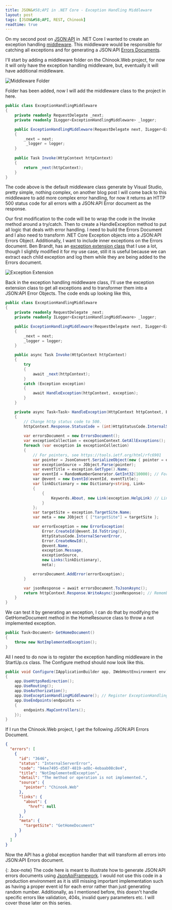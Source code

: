 ```yaml
---
title: JSON&#58;API in .NET Core - Exception Handling Middleware
layout: post
tags: [JSON&#58;API, REST, Chinook]
readtime: true
---
```


On my second post on [JSON:API](https://jsonapi.org/) in .NET Core I wanted to create an exception handling [middleware](https://docs.microsoft.com/en-us/aspnet/core/fundamentals/middleware/?view=aspnetcore-3.1). This middleware would be responsible for catching all exceptions and for generating a JSON:API [Errors Documents](https://jsonapi.org/format/#document-top-level). 

I'll start by adding a middleware folder on the Chinook.Web project, for now it will only have the exception handling middleware, but, eventually it will have additional middleware.

![Middleware Folder](/assets/img/json-api/middleware-folder.PNG)

Folder has been added, now I will add the middleware class to the project in here.

```c#
public class ExceptionHandlingMiddleware
{
    private readonly RequestDelegate _next;
    private readonly ILogger<ExceptionHandlingMiddleware> _logger;

    public ExceptionHandlingMiddleware(RequestDelegate next, ILogger<ExceptionHandlingMiddleware> logger)
    {
        _next = next;
         _logger = logger;
    }
    
    public Task Invoke(HttpContext httpContext)
    {
        return _next(httpContext);
    }
}
```

The code above is the default middleware class generate by Visual Studio, pretty simple, nothing complex, on another blog post I will come back to this middleware to add more complex error handling, for now it returns an HTTP 500 status code for all errors with a JSON:API Error document as the response. 

Our first modification to the code will be to wrap the code in the Invoke method around a try/catch. Then to create a HandleException method to put all logic that deals with error handling. I need to build the Errors Document and I also need to transform .NET Core Exception objects into a JSON:API Errors Object. Additionally, I want to include inner exceptions on the Errors document. Ben Brandt, has an [exception extension class](https://gist.github.com/benbrandt22/8676438) that I use a lot, though I slightly modified it for my use case, still it is useful because we can extract each child exception and log them while they are being added to the Errors document. 

![Exception Extension](/assets/img/json-api/exception-extension.PNG)

Back in the exception handling middleware class, I'll use the exception extension class to get all exceptions and to transformer them into a JSON:API Error Objects. The code ends up looking like this, 

```c#
public class ExceptionHandlingMiddleware
{
    private readonly RequestDelegate _next;
    private readonly ILogger<ExceptionHandlingMiddleware> _logger;

    public ExceptionHandlingMiddleware(RequestDelegate next, ILogger<ExceptionHandlingMiddleware> logger)
    {
        _next = next;
        _logger = logger;
    }

    public async Task Invoke(HttpContext httpContext)
    {
        try
        {
            await _next(httpContext);
        }
        catch (Exception exception)
        {
            await HandleException(httpContext, exception);
        }
    }

    private async Task<Task> HandleException(HttpContext httpContext, Exception exceptionContext)
    {
        // Change http status code to 500.
        httpContext.Response.StatusCode = (int)HttpStatusCode.InternalServerError;
    
        var errorsDocument = new ErrorsDocument();
        var exceptionCollection = exceptionContext.GetAllExceptions(); // Get parent exception and all child exceptions
        foreach (var exception in exceptionCollection)
        {
            // For pointers, see https://tools.ietf.org/html/rfc6901
            var pointer = JsonConvert.SerializeObject(new { pointer = exception.Source });
            var exceptionSource = JObject.Parse(pointer);
            var eventTitle = exception.GetType().Name;
            var eventId = RandomNumberGenerator.GetInt32(10000); // For demo purposes only. Your event ids should be tied to specific errors.
            var @event = new EventId(eventId, eventTitle);
            var linkDictionary = new Dictionary<string, Link>
            {
                {
                    Keywords.About, new Link(exception.HelpLink) // Link to error documentation, this is a hypermedia driven api after all.
                }
            };
            var targetSite = exception.TargetSite.Name;
            var meta = new JObject { ["targetSite"] = targetSite };

            var errorException = new ErrorException(
                Error.CreateId(@event.Id.ToString()),
                HttpStatusCode.InternalServerError,
                Error.CreateNewId(),
                @event.Name,
                exception.Message,
                exceptionSource,
                new Links(linkDictionary),
                meta);

            errorsDocument.AddError(errorException);
        }

        var jsonResponse = await errorsDocument.ToJsonAsync();
        return httpContext.Response.WriteAsync(jsonResponse); // Remember to always write to the response body asynchronously.
    }
}
```
We can test it by generating an exception, I can do that by modifying the GetHomeDocument method in the HomeResource class to throw a not implemented exception.

```c#
public Task<Document> GetHomeDocument()
{
    throw new NotImplementedException();
}
```

All I need to do now is to register the exception handling middleware in the StartUp.cs class. The Configure method should now look like this.

```c#
public void Configure(IApplicationBuilder app, IWebHostEnvironment env)
{
    app.UseHttpsRedirection();
    app.UseRouting();
    app.UseAuthorization();
    app.UseExceptionHandlingMiddleware(); // Register ExceptionHandling Middleware
    app.UseEndpoints(endpoints =>
    {
        endpoints.MapControllers();
    });
}
```

If I run the Chinook.Web project, I get the following JSON:API Errors Document.

```json
{
  "errors": [
    {
      "id": "3646",
      "status": "InternalServerError",
      "code": "94ee7495-d507-4819-ad8c-4ebaab08c8e4",
      "title": "NotImplementedException",
      "detail": "The method or operation is not implemented.",
      "source": {
        "pointer": "Chinook.Web"
      },
      "links": {
        "about": {
          "href": null
        }
      },
      "meta": {
        "targetSite": "GetHomeDocument"
      }
    }
  ]
}
```

Now the API has a global exception handler that will transform all errors into JSON:API Errors document.

{: .box-note}
The code here is meant to illustrate how to generate JSON:API errors documents using [JsonApiFramework](https://github.com/scott-mcdonald/JsonApiFramework). I would not use this code in a production environment as it is still missing important implementation such as having a proper event id for each error rather than just generating random number. Additionally, as I mentioned before, this doesn't handle specific errors like validation, 404s, invalid query parameters etc. I will cover those later on this series.